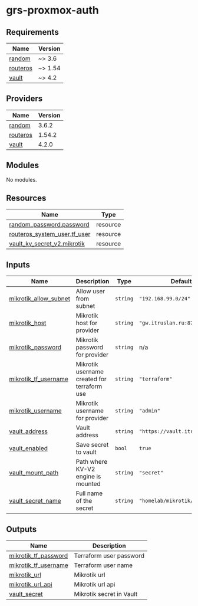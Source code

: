 # grs-proxmox-auth

<!-- BEGINNING OF PRE-COMMIT-TERRAFORM DOCS HOOK -->
## Requirements

| Name | Version |
|------|---------|
| <a name="requirement_random"></a> [random](#requirement\_random) | ~> 3.6 |
| <a name="requirement_routeros"></a> [routeros](#requirement\_routeros) | ~> 1.54 |
| <a name="requirement_vault"></a> [vault](#requirement\_vault) | ~> 4.2 |

## Providers

| Name | Version |
|------|---------|
| <a name="provider_random"></a> [random](#provider\_random) | 3.6.2 |
| <a name="provider_routeros"></a> [routeros](#provider\_routeros) | 1.54.2 |
| <a name="provider_vault"></a> [vault](#provider\_vault) | 4.2.0 |

## Modules

No modules.

## Resources

| Name | Type |
|------|------|
| [random_password.password](https://registry.terraform.io/providers/hashicorp/random/latest/docs/resources/password) | resource |
| [routeros_system_user.tf_user](https://registry.terraform.io/providers/terraform-routeros/routeros/latest/docs/resources/system_user) | resource |
| [vault_kv_secret_v2.mikrotik](https://registry.terraform.io/providers/vault/latest/docs/resources/kv_secret_v2) | resource |

## Inputs

| Name | Description | Type | Default | Required |
|------|-------------|------|---------|:--------:|
| <a name="input_mikrotik_allow_subnet"></a> [mikrotik\_allow\_subnet](#input\_mikrotik\_allow\_subnet) | Allow user from subnet | `string` | `"192.168.99.0/24"` | no |
| <a name="input_mikrotik_host"></a> [mikrotik\_host](#input\_mikrotik\_host) | Mikrotik host for provider | `string` | `"gw.itruslan.ru:8728"` | no |
| <a name="input_mikrotik_password"></a> [mikrotik\_password](#input\_mikrotik\_password) | Mikrotik password for provider | `string` | n/a | yes |
| <a name="input_mikrotik_tf_username"></a> [mikrotik\_tf\_username](#input\_mikrotik\_tf\_username) | Mikrotik username created for terraform use | `string` | `"terraform"` | no |
| <a name="input_mikrotik_username"></a> [mikrotik\_username](#input\_mikrotik\_username) | Mikrotik username for provider | `string` | `"admin"` | no |
| <a name="input_vault_address"></a> [vault\_address](#input\_vault\_address) | Vault address | `string` | `"https://vault.itruslan.ru/"` | no |
| <a name="input_vault_enabled"></a> [vault\_enabled](#input\_vault\_enabled) | Save secret to vault | `bool` | `true` | no |
| <a name="input_vault_mount_path"></a> [vault\_mount\_path](#input\_vault\_mount\_path) | Path where KV-V2 engine is mounted | `string` | `"secret"` | no |
| <a name="input_vault_secret_name"></a> [vault\_secret\_name](#input\_vault\_secret\_name) | Full name of the secret | `string` | `"homelab/mikrotik/auth"` | no |

## Outputs

| Name | Description |
|------|-------------|
| <a name="output_mikrotik_tf_password"></a> [mikrotik\_tf\_password](#output\_mikrotik\_tf\_password) | Terraform user password |
| <a name="output_mikrotik_tf_username"></a> [mikrotik\_tf\_username](#output\_mikrotik\_tf\_username) | Terraform user name |
| <a name="output_mikrotik_url"></a> [mikrotik\_url](#output\_mikrotik\_url) | Mikrotik url |
| <a name="output_mikrotik_url_api"></a> [mikrotik\_url\_api](#output\_mikrotik\_url\_api) | Mikrotik url api |
| <a name="output_vault_secret"></a> [vault\_secret](#output\_vault\_secret) | Mikrotik secret in Vault |
<!-- END OF PRE-COMMIT-TERRAFORM DOCS HOOK -->
